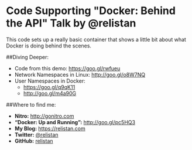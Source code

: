# Code Supporting "Docker: Behind the API" Talk by @relistan

This code sets up a really basic container that shows a little bit about what Docker is doing behind the scenes.

##Diving Deeper:
 * Code from this demo: https://goo.gl/rwfueu
 * Network Namespaces in Linux: http://goo.gl/o8W7NQ
 * User Namespaces in Docker: 
    * https://goo.gl/q9qK11
    * http://goo.gl/m4a90G

##Where to find me:
 * **Nitro:** http://gonitro.com
 * **“Docker: Up and Running”:** http://goo.gl/pc5HQ3
 * **My Blog:** https://relistan.com
 * **Twitter:** [@relistan](http://twitter.com/@relistan)
 * **GitHub:** [relistan](https://github.com/relistan)
